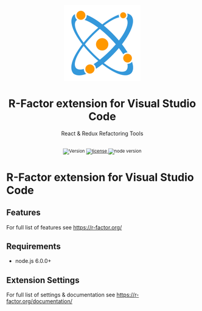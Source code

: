 <div align="center">
  <a href="https://r-factor.org">
    <img src="https://raw.githubusercontent.com/limesquid/r-factor/master/logo.png" alt="R-Factor logo" />
  </a>

  <h1>R-Factor extension for Visual Studio Code</h1>

  <p>React & Redux Refactoring Tools</p>

  <br/>

  <sup>
    <img src="https://img.shields.io/github/package-json/v/limesquid/r-factor-vscode.svg" alt="Version" />
    <a href="https://github.com/limesquid/r-factor-vscode/blob/master/LICENSE">
      <img src="https://img.shields.io/github/license/limesquid/r-factor-vscode" alt="license" />
    </a>
    <img src="https://img.shields.io/node/v/r-factor-vscode" alt="node version" />
  </sup>
</div>




# R-Factor extension for Visual Studio Code

## Features

For full list of features see https://r-factor.org/

## Requirements

- node.js 6.0.0+

## Extension Settings

For full list of settings & documentation see https://r-factor.org/documentation/
